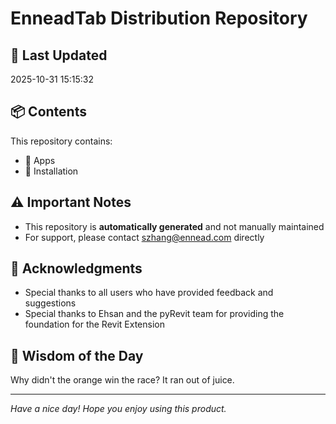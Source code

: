 # EnneadTab Distribution Repository

## 📅 Last Updated
2025-10-31 15:15:32



## 📦 Contents
This repository contains:
- 📂 Apps
- 📂 Installation

## ⚠️ Important Notes
- This repository is **automatically generated** and not manually maintained
- For support, please contact szhang@ennead.com directly

## 🙏 Acknowledgments
- Special thanks to all users who have provided feedback and suggestions
- Special thanks to Ehsan and the pyRevit team for providing the foundation for the Revit Extension

## 💭 Wisdom of the Day
Why didn't the orange win the race? It ran out of juice.

---
*Have a nice day! Hope you enjoy using this product.*
